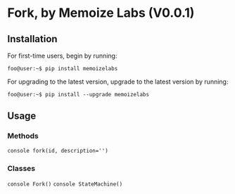 # Fork, by Memoize Labs (V0.0.1)

## Installation
For first-time users, begin by running:
```console 
foo@user:~$ pip install memoizelabs
``` 
For upgrading to the latest version, upgrade to the latest version by running:
```console 
foo@user:~$ pip install --upgrade memoizelabs
```

## Usage

### Methods

```console fork(id, description='')```

### Classes

```console Fork()```
```console StateMachine() ```

